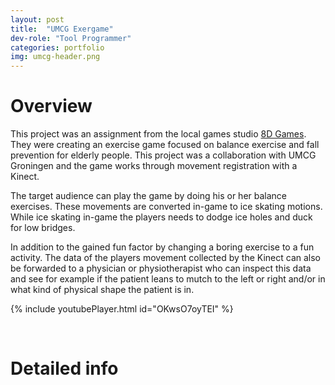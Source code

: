 ```yaml
---
layout: post
title:  "UMCG Exergame"
dev-role: "Tool Programmer"
categories: portfolio
img: umcg-header.png
---
```

Overview
========
This project was an assignment from the local games studio [8D Games][8dgames]. They were creating an exercise game focused on balance exercise and fall prevention for elderly people. This project was a collaboration with UMCG Groningen and the game works through movement registration with a Kinect.


The target audience can play the game by doing his or her balance exercises. These movements are converted in-game to ice skating motions. While ice skating in-game the players needs to dodge ice holes and duck for low bridges.


In addition to the gained fun factor by changing a boring exercise to a fun activity. The data of the players movement collected by the Kinect can also be forwarded to a physician or physiotherapist who can inspect this data and see for example if the patient leans to mutch to the left or right and/or in what kind of physical shape the patient is in.



{% include youtubePlayer.html id="OKwsO7oyTEI" %}

<br>

Detailed info
=============


[8dgames]: http://www.8d-games.nl/
